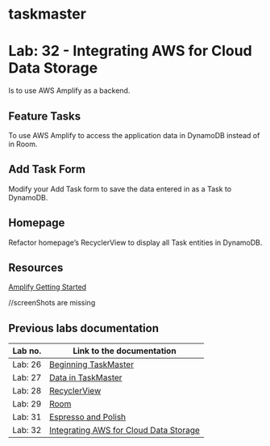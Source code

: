 # taskmaster

# Lab: 32 - Integrating AWS for Cloud Data Storage

Is to use AWS Amplify as a backend. 

## Feature Tasks
To use AWS Amplify to access the application data in DynamoDB instead of in Room.

## Add Task Form
Modify your Add Task form to save the data entered in as a Task to DynamoDB.

## Homepage
Refactor homepage’s RecyclerView to display all Task entities in DynamoDB.



## Resources
[Amplify Getting Started]()

//screenShots are missing

## Previous labs documentation

| Lab no.       | Link to the documentation  |         
| ------------|-----------------------------|
|Lab: 26|[Beginning TaskMaster](labs/LAB26.md)|
|Lab: 27|[Data in TaskMaster](labs/LAB27.md)|
|Lab: 28|[RecyclerView](labs/LAB28.md)|
|Lab: 29|[Room](labs/LAB29.md)|
|Lab: 31|[Espresso and Polish](labs/LAB31.md)|
|Lab: 32|[Integrating AWS for Cloud Data Storage](labs/LAB32.md)|